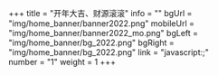 +++
title = "开年大吉、财源滚滚"
info = ""
bgUrl = "img/home_banner/banner2022.png"
mobileUrl = "img/home_banner/banner2022_mo.png"
bgLeft = "img/home_banner/bg_2022.png"
bgRight = "img/home_banner/bg_2022.png"
link = "javascript:;"  
number = "1"
weight =  1 
+++